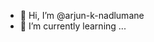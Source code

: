 - 👋 Hi, I’m @arjun-k-nadlumane
- 🌱 I’m currently learning ...
<!---
arjun-k-nadlumane/arjun-k-nadlumane is a ✨ special ✨ repository because its `README.md` (this file) appears on your GitHub profile.
You can click the Preview link to take a look at your changes.
--->
